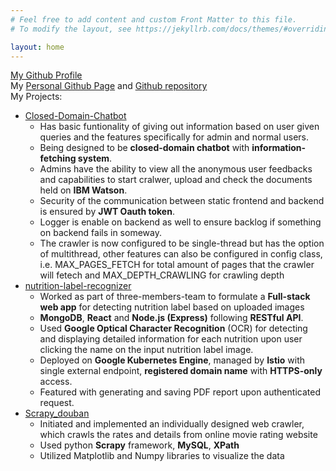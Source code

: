 ```yaml
---
# Feel free to add content and custom Front Matter to this file.
# To modify the layout, see https://jekyllrb.com/docs/themes/#overriding-theme-defaults

layout: home
---
```

[My Github Profile]({{site.data.settings.github}})  
My [Personal Github Page]({{site.data.settings.website}}) and [Github repository]({{site.data.settings.repository}})  
My Projects:  

* [Closed-Domain-Chatbot]({{site.data.settings.chatbot}})  
  * Has basic funtionality of giving out information based on user given queries and the features specifically for admin and normal users.
  * Being designed to be __closed-domain chatbot__ with __information-fetching system__.
  * Admins have the ability to view all the anonymous user feedbacks and capabilities to start cralwer, upload and check the documents held on __IBM Watson__.
  * Security of the communication between static frontend and backend is ensured by __JWT Oauth token__.
  * Logger is enable on backend as well to ensure backlog if something on backend fails in someway.
  * The crawler is now configured to be single-thread but has the option of multithread, other features can also be configured in config class, i.e. MAX_PAGES_FETCH for total amount of pages that the crawler will fetech and MAX_DEPTH_CRAWLING for crawling depth
* [nutrition-label-recognizer]({{site.data.settings.nutrition}})  
  * Worked as part of three-members-team to formulate a __Full-stack web app__ for detecting nutrition label based on uploaded images
  * __MongoDB__, __React__ and __Node.js (Express)__ following __RESTful API__.
  * Used __Google Optical Character Recognition__ (OCR) for detecting and displaying detailed information for each nutrition upon user clicking the name on the input nutrition label image.
  * Deployed on __Google Kubernetes Engine__, managed by __Istio__ with single external endpoint, __registered domain name__ with __HTTPS-only__ access.
  * Featured with generating and saving PDF report upon authenticated request.
* [Scrapy_douban]({{site.data.settings.scrapy}})
  * Initiated and implemented an individually designed web crawler, which crawls the rates and details from online movie rating website
  * Used python __Scrapy__ framework, __MySQL__, __XPath__
  * Utilized Matplotlib and Numpy libraries to visualize the data
